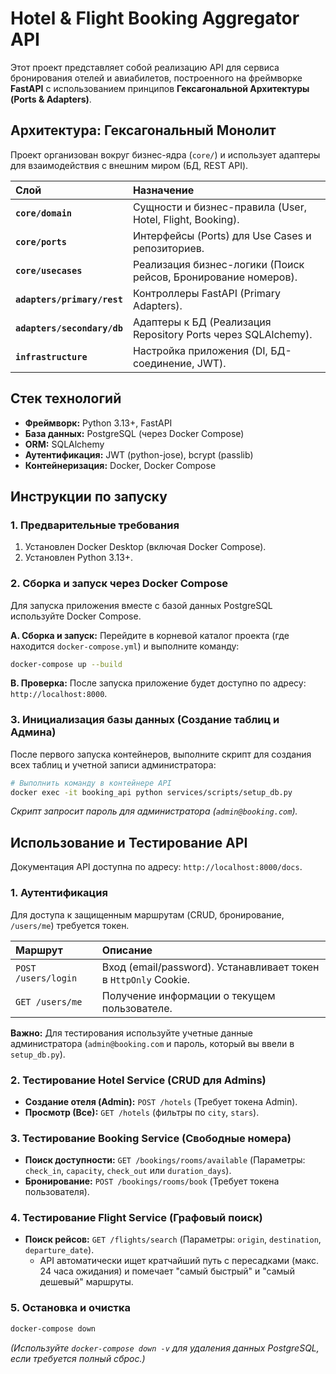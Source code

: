 # Hotel & Flight Booking Aggregator API

Этот проект представляет собой реализацию API для сервиса бронирования отелей и авиабилетов, построенного на фреймворке **FastAPI** с использованием принципов **Гексагональной Архитектуры (Ports & Adapters)**.

## Архитектура: Гексагональный Монолит

Проект организован вокруг бизнес-ядра (`core/`) и использует адаптеры для взаимодействия с внешним миром (БД, REST API).

| Слой | Назначение |
| :--- | :--- |
| **`core/domain`** | Сущности и бизнес-правила (User, Hotel, Flight, Booking). |
| **`core/ports`** | Интерфейсы (Ports) для Use Cases и репозиториев. |
| **`core/usecases`** | Реализация бизнес-логики (Поиск рейсов, Бронирование номеров). |
| **`adapters/primary/rest`** | Контроллеры FastAPI (Primary Adapters). |
| **`adapters/secondary/db`** | Адаптеры к БД (Реализация Repository Ports через SQLAlchemy). |
| **`infrastructure`** | Настройка приложения (DI, БД-соединение, JWT). |

## Стек технологий

*   **Фреймворк:** Python 3.13+, FastAPI
*   **База данных:** PostgreSQL (через Docker Compose)
*   **ORM:** SQLAlchemy
*   **Аутентификация:** JWT (python-jose), bcrypt (passlib)
*   **Контейнеризация:** Docker, Docker Compose

## Инструкции по запуску

### 1. Предварительные требования

1.  Установлен Docker Desktop (включая Docker Compose).
2.  Установлен Python 3.13+.

### 2. Сборка и запуск через Docker Compose

Для запуска приложения вместе с базой данных PostgreSQL используйте Docker Compose.

**A. Сборка и запуск:**
Перейдите в корневой каталог проекта (где находится `docker-compose.yml`) и выполните команду:

```bash
docker-compose up --build
```

**B. Проверка:**
После запуска приложение будет доступно по адресу: `http://localhost:8000`.

### 3. Инициализация базы данных (Создание таблиц и Админа)

После первого запуска контейнеров, выполните скрипт для создания всех таблиц и учетной записи администратора:

```bash
# Выполнить команду в контейнере API
docker exec -it booking_api python services/scripts/setup_db.py
```
*Скрипт запросит пароль для администратора (`admin@booking.com`).*

## Использование и Тестирование API

Документация API доступна по адресу: `http://localhost:8000/docs`.

### 1. Аутентификация

Для доступа к защищенным маршрутам (CRUD, бронирование, `/users/me`) требуется токен.

| Маршрут | Описание |
| :--- | :--- |
| `POST /users/login` | Вход (email/password). Устанавливает токен в `HttpOnly` Cookie. |
| `GET /users/me` | Получение информации о текущем пользователе. |

**Важно:** Для тестирования используйте учетные данные администратора (`admin@booking.com` и пароль, который вы ввели в `setup_db.py`).

### 2. Тестирование Hotel Service (CRUD для Admins)

*   **Создание отеля (Admin):** `POST /hotels` (Требует токена Admin).
*   **Просмотр (Все):** `GET /hotels` (фильтры по `city`, `stars`).

### 3. Тестирование Booking Service (Свободные номера)

*   **Поиск доступности:** `GET /bookings/rooms/available` (Параметры: `check_in`, `capacity`, `check_out` или `duration_days`).
*   **Бронирование:** `POST /bookings/rooms/book` (Требует токена пользователя).

### 4. Тестирование Flight Service (Графовый поиск)

*   **Поиск рейсов:** `GET /flights/search` (Параметры: `origin`, `destination`, `departure_date`).
    *   API автоматически ищет кратчайший путь с пересадками (макс. 24 часа ожидания) и помечает "самый быстрый" и "самый дешевый" маршруты.

### 5. Остановка и очистка

```bash
docker-compose down
```
*(Используйте `docker-compose down -v` для удаления данных PostgreSQL, если требуется полный сброс.)*